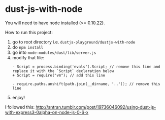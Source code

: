 dust-js-with-node
=================

You will need to have node installed (>= 0.10.22).

How to run this project:

1.  go to root directory i.e. `dustjs-playground/dustjs-with-node`
2.  do `npm install`
3.  go into `node-modules/dust/lib/server.js`
4.  modify that file:
    ```
    - Script = process.binding('evals').Script; // remove this line and replace it with the `Script` declaration below
    + Script = require("vm"); // add this line

    - require.paths.unshift(path.join(__dirname, '..')); // remove this line
    ```
5) enjoy!

I followed this: http://sntran.tumblr.com/post/19736046092/using-dust-js-with-express3-0alpha-on-node-js-0-6-x
